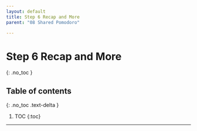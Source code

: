 ```yaml
---
layout: default
title: Step 6 Recap and More
parent: "08 Shared Pomodoro"

---
```


# Step 6 Recap and More
{: .no_toc }

## Table of contents
{: .no_toc .text-delta }

1. TOC
{:toc}

---
